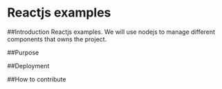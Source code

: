 # Reactjs examples

##Introduction
Reactjs examples. We will use nodejs to manage different components that owns the project.

##Purpose


##Deployment


##How to contribute




